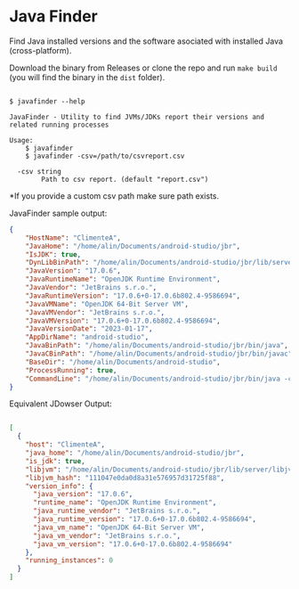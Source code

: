 # Java Finder

Find Java installed versions and the software asociated with installed Java (cross-platform).

Download the binary from Releases or clone the repo and run `make build` (you will find the binary in the `dist` folder).

```shell

$ javafinder --help

JavaFinder - Utility to find JVMs/JDKs report their versions and related running processes

Usage:
    $ javafinder
    $ javafinder -csv=/path/to/csvreport.csv

  -csv string
        Path to csv report. (default "report.csv")
```

*If you provide a custom csv path make sure path exists.


JavaFinder sample output:

```json
{
    "HostName": "ClimenteA",
    "JavaHome": "/home/alin/Documents/android-studio/jbr",
    "IsJDK": true,
    "DynLibBinPath": "/home/alin/Documents/android-studio/jbr/lib/server/libjvm.so",
    "JavaVersion": "17.0.6",
    "JavaRuntimeName": "OpenJDK Runtime Environment",
    "JavaVendor": "JetBrains s.r.o.",
    "JavaRuntimeVersion": "17.0.6+0-17.0.6b802.4-9586694",
    "JavaVMName": "OpenJDK 64-Bit Server VM",
    "JavaVMVendor": "JetBrains s.r.o.",
    "JavaVMVersion": "17.0.6+0-17.0.6b802.4-9586694",
    "JavaVersionDate": "2023-01-17",
    "AppDirName": "android-studio",
    "JavaBinPath": "/home/alin/Documents/android-studio/jbr/bin/java",
    "JavaCBinPath": "/home/alin/Documents/android-studio/jbr/bin/javac",
    "BaseDir": "/home/alin/Documents/android-studio",
    "ProcessRunning": true,
    "CommandLine": "/home/alin/Documents/android-studio/jbr/bin/java -classpath etc"
}
```

Equivalent JDowser Output:

```json

[
  {
    "host": "ClimenteA",
    "java_home": "/home/alin/Documents/android-studio/jbr",
    "is_jdk": true,
    "libjvm": "/home/alin/Documents/android-studio/jbr/lib/server/libjvm.so",
    "libjvm_hash": "111047e0da0d8a31e576957d31725f88",
    "version_info": {
      "java_version": "17.0.6",
      "runtime_name": "OpenJDK Runtime Environment",
      "java_runtime_vendor": "JetBrains s.r.o.",
      "java_runtime_version": "17.0.6+0-17.0.6b802.4-9586694",
      "java_vm_name": "OpenJDK 64-Bit Server VM",
      "java_vm_vendor": "JetBrains s.r.o.",
      "java_vm_version": "17.0.6+0-17.0.6b802.4-9586694"
    },
    "running_instances": 0
  }
]

```
